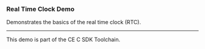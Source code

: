### Real Time Clock Demo

Demonstrates the basics of the real time clock (RTC).

---

This demo is part of the CE C SDK Toolchain.
